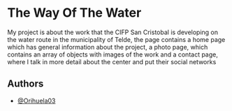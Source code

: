 
# The Way Of The Water

My project is about the work that the CIFP San Cristobal is developing on the water route in the municipality of Telde, the page contains a home page which has general information about the project, a photo page, which contains an array of objects with images of the work and a contact page, where I talk in more detail about the center and put their social networks

## Authors

- [@Orihuela03](https://github.com/Orihuela03)

